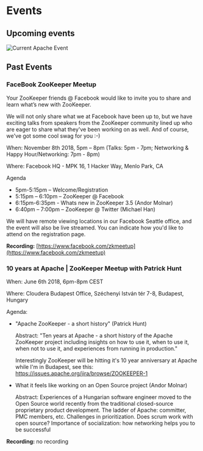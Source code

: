 <!--
Licensed under the Apache License, Version 2.0 (the "License");
you may not use this file except in compliance with the License.
You may obtain a copy of the License at

http://www.apache.org/licenses/LICENSE-2.0

Unless required by applicable law or agreed to in writing, software
distributed under the License is distributed on an "AS IS" BASIS,
WITHOUT WARRANTIES OR CONDITIONS OF ANY KIND, either express or implied.
See the License for the specific language governing permissions and
limitations under the License.
//-->

# Events

## Upcoming events

![Current Apache Event](https://www.apache.org/events/current-event-234x60.png)

## Past Events

### FaceBook ZooKeeper Meetup

Your ZooKeeper friends @ Facebook would like to invite you to share and learn what’s new with ZooKeeper.

We will not only share what we at Facebook have been up to, but we have exciting talks from speakers from the ZooKeeper community lined up who are eager to share what they've been working on as well. And of course, we've got some cool swag for you :-)

When: November 8th 2018, 5pm – 8pm (Talks: 5pm - 7pm; Networking & Happy Hour/Networking: 7pm - 8pm)

Where: Facebook HQ - MPK 16, 1 Hacker Way, Menlo Park, CA

Agenda

* 5pm-5:15pm – Welcome/Registration
* 5:15pm – 6:10pm – ZooKeeper @ Facebook
* 6:15pm-6:35pm  - Whats new in ZooKeeper 3.5 (Andor Molnar)
* 6:40pm – 7:00pm – ZooKeeper @ Twitter (Michael Han)

We will have remote viewing locations in our Facebook Seattle office, and the event will also be live streamed. You can indicate how you'd like to attend on the registration page.

**Recording:** [https://www.facebook.com/zkmeetup](https://www.facebook.com/zkmeetup)


### 10 years at Apache | ZooKeeper Meetup with Patrick Hunt

When: June 6th 2018, 6pm-8pm CEST

Where: Cloudera Budapest Office, Széchenyi István tér 7-8, Budapest, Hungary

Agenda:

* "Apache ZooKeeper - a short history" (Patrick Hunt)
  
  Abstract:
  "Ten years at Apache - a short history of the Apache ZooKeeper project including insights on how to use it, when to use it, when not to use it, and experiences from running in production."
  
  Interestingly ZooKeeper will be hitting it's 10 year anniversary at Apache while I'm in Budapest, see this:
  https://issues.apache.org/jira/browse/ZOOKEEPER-1
  
* What it feels like working on an Open Source project (Andor Molnar)
  
  Abstract:
  Experiences of a Hungarian software engineer moved to the Open Source world recently from the traditional closed-source proprietary product development. 
  The ladder of Apache: committer, PMC members, etc.
  Challenges in prioritization.
  Does scrum work with open source?
  Importance of socialization: how networking helps you to be successful

**Recording:** no recording